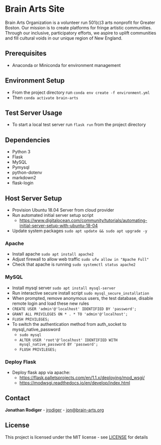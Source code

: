 # Brain Arts Site
Brain Arts Organization is a volunteer run 501(c)3 arts nonprofit for Greater Boston. Our mission is to create platforms for fringe artistic communities. Through our inclusive, participatory efforts, we aspire to uplift communities and fill cultural voids in our unique region of New England.

## Prerequisites
- Anaconda or Miniconda for environment management

## Environment Setup
- From the project directory run `conda env create -f environment.yml`
- Then `conda activate brain-arts`

## Test Server Usage
- To start a local test server run `flask run` from the project directory

## Dependencies
- Python 3
- Flask
- MySQL
- Pymysql
- python-dotenv
- markdown2
- flask-login

## Host Server Setup
- Provision Ubuntu 18.04 Server from cloud provider
- Run automated initial server setup script
  - https://www.digitalocean.com/community/tutorials/automating-initial-server-setup-with-ubuntu-18-04
- Update system packages `sudo apt update && sudo apt upgrade -y`

### Apache
- Install apache `sudo apt install apache2`
- Adjust firewall to allow web traffic `sudo ufw allow in "Apache Full"`
- Check that apache is running `sudo systemctl status apache2`

### MySQL
- Install mysql server `sudo apt install mysql-server`
- Run interactive secure install script `sudo mysql_secure_installation`
- When prompted, remove anonymous users, the test database, disable remote login and load these new rules
- `CREATE USER 'admin'@'localhost' IDENTIFIED BY 'password';`
- `GRANT ALL PRIVILEGES ON * . * TO 'admin'@'localhost';`
- `FLUSH PRIVILEGES;`
- To switch the authentication method from auth_socket to mysql_native_password
	- `sudo mysql`
	- `ALTER USER 'root'@'localhost' IDENTIFIED WITH mysql_native_password BY 'password';`
	- `FLUSH PRIVILEGES;`

### Deploy Flask
- Deploy flask app via apache:
	- https://flask.palletsprojects.com/en/1.1.x/deploying/mod_wsgi/
	- https://modwsgi.readthedocs.io/en/develop/index.html

## Contact
**Jonathan Rodiger** - [jrodiger](https://github.com/jrodiger) - jon@brain-arts.org

## License
This project is licensed under the MIT license - see [LICENSE](LICENSE) for details
